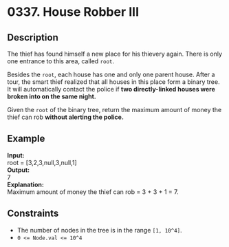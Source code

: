 # 0337. House Robber III

## Description

The thief has found himself a new place for his thievery again. There is only one entrance to this area, called `root`.

Besides the `root`, each house has one and only one parent house. After a tour, the smart thief realized that all houses in this place form a binary tree. It will automatically contact the police if **two directly-linked houses were broken into on the same night.**

Given the `root` of the binary tree, return the maximum amount of money the thief can rob **without alerting the police.**

## Example

**Input:**  
root = [3,2,3,null,3,null,1]
<br>
**Output:**
<br>
7
<br>
**Explanation:**
<br>
Maximum amount of money the thief can rob = 3 + 3 + 1 = 7.

## Constraints

- The number of nodes in the tree is in the range `[1, 10^4]`.
- `0 <= Node.val <= 10^4`
